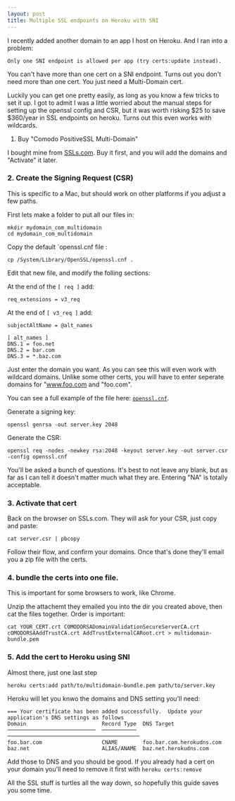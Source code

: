 ```yaml
---
layout: post
title: Multiple SSL endpoints on Heroku with SNI
---
```


I recently added another domain to an app I host on Heroku. And I ran into a problem:

```
Only one SNI endpoint is allowed per app (try certs:update instead).
```

You can't have more than one cert on a SNI endpoint. Turns out you don't need more than one cert. You just need a Multi-Domain cert.

Luckily you can get one pretty easily, as long as you know a few tricks to set it up. I got to admit I was a little worried about the manual steps for setting up the openssl config and CSR, but it was worth risking $25 to save $360/year in SSL endpoints on heroku. Turns out this even works with wildcards.


1. Buy "Comodo PositiveSSL Multi-Domain"

I bought mine from [SSLs.com](https://www.ssls.com/ssl-certificates/comodo-positivessl-multi-domain). Buy it first, and you will add the domains and "Activate" it later.

### 2. Create the Signing Request (CSR)

This is specific to a Mac, but should work on other platforms if you adjust a few paths.

First lets make a folder to put all our files in:

```
mkdir mydomain_com_multidomain
cd mydomain_com_multidomain
```

Copy the default `openssl.cnf file :

```
cp /System/Library/OpenSSL/openssl.cnf .
```

Edit that new file, and modify the folling sections:

At the end of the `[ req ]` add:

```
req_extensions = v3_req
```

At the end of `[ v3_req ]` add:

```
subjectAltName = @alt_names

[ alt_names ]
DNS.1 = foo.net
DNS.2 = bar.com
DNS.3 = *.baz.com
```

Just enter the domain you want. As you can see this will even work with wildcard domains. Unlike some other certs, you will have to enter seperate domains for "www.foo.com and "foo.com".

You can see a full example of the file here: [`openssl.cnf`](https://gist.github.com/csexton/ca9971f24001bf504181745ec779ca8e).

Generate a signing key:

```
openssl genrsa -out server.key 2048
```

Generate the CSR:

```
openssl req -nodes -newkey rsa:2048 -keyout server.key -out server.csr -config openssl.cnf
```

You'll be asked a bunch of questions. It's best to not leave any blank, but as far as I can tell it doesn't matter much what they are. Entering "NA" is totally acceptable.

### 3. Activate that cert

Back on the browser on SSLs.com. They will ask for your CSR, just copy and paste:

```
cat server.csr | pbcopy
```

Follow their flow, and confirm your domains. Once that's done they'll email you a zip file with the certs.

### 4. bundle the certs into one file.

This is important for some browsers to work, like Chrome.

Unzip the attachemt they emailed you into the dir you created above, then cat the files together. Order is important:

```
cat YOUR_CERT.crt COMODORSADomainValidationSecureServerCA.crt cOMODORSAAddTrustCA.crt AddTrustExternalCARoot.crt > multidomain-bundle.pem
```

### 5. Add the cert to Heroku using SNI

Almost there, just one last step

```
heroku certs:add path/to/multidomain-bundle.pem path/to/server.key
```

Heroku will let you knwo the domains and DNS setting you'll need:

```
=== Your certificate has been added successfully.  Update your application's DNS settings as follows
Domain                        Record Type  DNS Target
────────────────────────────  ───────────  ──────────────────────────────────────────
foo.bar.com                   CNAME        foo.bar.com.herokudns.com
baz.net                       ALIAS/ANAME  baz.net.herokudns.com
```

Add those to DNS and you should be good. If you already had a cert on your domain you'll need to remove it first with `heroku certs:remove`


All the SSL stuff is turtles all the way down, so hopefully this guide saves you some time.





